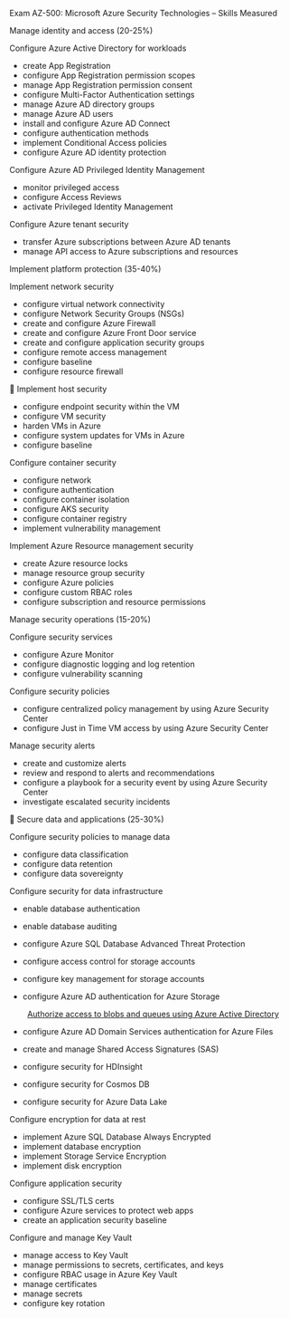 Exam AZ-500: Microsoft Azure Security Technologies – 
Skills Measured 

 

Manage identity and access (20-25%) 

Configure Azure Active Directory for workloads 

* create App Registration 
* configure App Registration permission scopes 
* manage App Registration permission consent 
* configure Multi-Factor Authentication settings 
* manage Azure AD directory groups 
* manage Azure AD users 
* install and configure Azure AD Connect 
* configure authentication methods 
* implement Conditional Access policies 
* configure Azure AD identity protection 


Configure Azure AD Privileged Identity Management 

* monitor privileged access 
* configure Access Reviews 
* activate Privileged Identity Management 


Configure Azure tenant security 

* transfer Azure subscriptions between Azure AD tenants 
* manage API access to Azure subscriptions and resources 


Implement platform protection (35-40%) 

Implement network security 

* configure virtual network connectivity 
* configure Network Security Groups (NSGs) 
* create and configure Azure Firewall 
* create and configure Azure Front Door service 
* create and configure application security groups 
* configure remote access management 
* configure baseline 
* configure resource firewall 



Implement host security 

* configure endpoint security within the VM 
* configure VM security 
* harden VMs in Azure 
* configure system updates for VMs in Azure 
* configure baseline 


Configure container security 

* configure network 
* configure authentication 
* configure container isolation 
* configure AKS security 
* configure container registry 
* implement vulnerability management 


Implement Azure Resource management security 

* create Azure resource locks 
* manage resource group security 
* configure Azure policies 
* configure custom RBAC roles 
* configure subscription and resource permissions 


Manage security operations (15-20%) 

Configure security services 

* configure Azure Monitor 
* configure diagnostic logging and log retention 
* configure vulnerability scanning 


Configure security policies 

* configure centralized policy management by using Azure Security Center 
* configure Just in Time VM access by using Azure Security Center 


Manage security alerts 

* create and customize alerts 
* review and respond to alerts and recommendations 
* configure a playbook for a security event by using Azure Security Center 
* investigate escalated security incidents 



Secure data and applications (25-30%) 

Configure security policies to manage data 

* configure data classification 
* configure data retention 
* configure data sovereignty 


Configure security for data infrastructure 

* enable database authentication 
* enable database auditing 
* configure Azure SQL Database Advanced Threat Protection 
* configure access control for storage accounts 
* configure key management for storage accounts
* configure Azure AD authentication for Azure Storage

    &nbsp;&nbsp;[Authorize access to blobs and queues using Azure Active Directory](https://docs.microsoft.com/en-us/azure/storage/common/storage-auth-aad)

* configure Azure AD Domain Services authentication for Azure Files 
* create and manage Shared Access Signatures (SAS) 
* configure security for HDInsight 
* configure security for Cosmos DB 
* configure security for Azure Data Lake 


Configure encryption for data at rest 

* implement Azure SQL Database Always Encrypted 
* implement database encryption 
* implement Storage Service Encryption 
* implement disk encryption 


Configure application security 

* configure SSL/TLS certs 
* configure Azure services to protect web apps 
* create an application security baseline 


Configure and manage Key Vault 

* manage access to Key Vault 
* manage permissions to secrets, certificates, and keys 
* configure RBAC usage in Azure Key Vault 
* manage certificates 
* manage secrets 
* configure key rotation 



